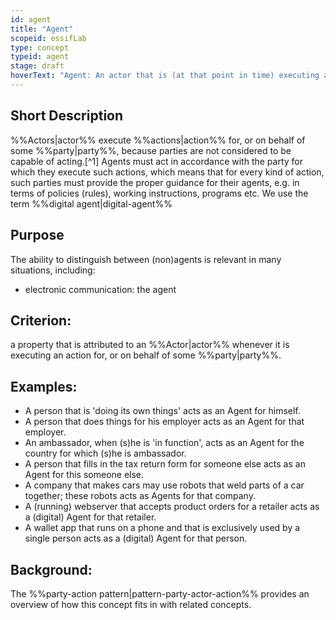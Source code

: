 ```yaml
---
id: agent
title: "Agent"
scopeid: essifLab
type: concept
typeid: agent
stage: draft
hoverText: "Agent: An actor that is (at that point in time) executing an action for, or on behalf of a Party."
---
```


## Short Description
%%Actors|actor%% execute %%actions|action%% for, or on behalf of some %%party|party%%, because parties are not considered to be capable of acting.[^1] Agents must act in accordance with the party for which they execute such actions, which means that for every kind of action, such parties must provide the proper guidance for their agents, e.g. in terms of policies (rules), working instructions, programs etc. We use the term %%digital agent|digital-agent%%

## Purpose
The ability to distinguish between (non)agents is relevant in many situations, including:
- electronic communication: the agent 

## Criterion:
a property that is attributed to an %%Actor|actor%% whenever it is executing an action for, or on behalf of some %%party|party%%.

## Examples:

- A person that is 'doing its own things' acts as an Agent for himself.
- A person that does things for his employer acts as an Agent for that employer.
- An ambassador, when (s)he is 'in function', acts as an Agent for the country for which (s)he is ambassador.
- A person that fills in the tax return form for someone else acts as an Agent for this someone else.
- A company that makes cars may use robots that weld parts of a car together; these robots acts as Agents for that company.
- A (running) webserver that accepts product orders for a retailer acts as a (digital) Agent for that retailer.
- A wallet app that runs on a phone and that is exclusively used by a single person acts as a (digital) Agent for that person.

## Background:
The %%party-action pattern|pattern-party-actor-action%% provides an overview of how this concept fits in with related concepts.
